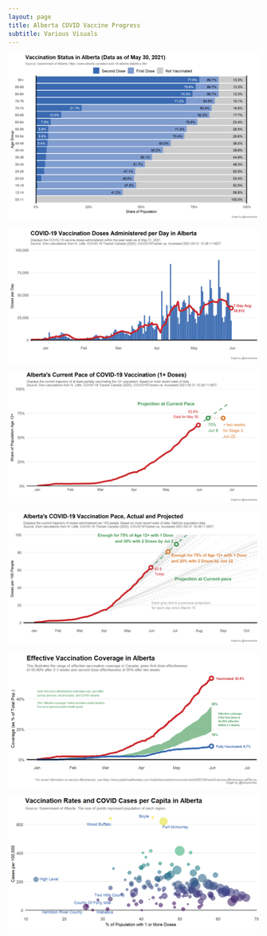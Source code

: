 ```yaml
---
layout: page
title: Alberta COVID Vaccine Progress
subtitle: Various Visuals
---
```


![](Plots/demo_plot_bar_ab.png)

![](Plots/pace_AB.png)

![](Plots/pace_prov_projection_first_ab.png)

![](Plots/pace_AB_projection_7520.png)

![](Plots/plot_effective_alberta.png)

![](Plots/plot_vax_cases_alberta.png)
